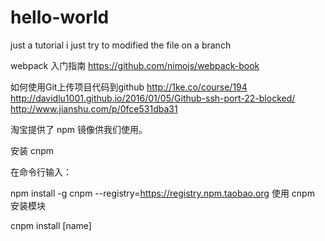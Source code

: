 # hello-world
just a tutorial 
i just try to modified the file on a branch

webpack 入门指南
https://github.com/nimojs/webpack-book

如何使用Git上传项目代码到github
http://1ke.co/course/194
http://davidlu1001.github.io/2016/01/05/Github-ssh-port-22-blocked/
http://www.jianshu.com/p/0fce531dba31

淘宝提供了 npm 镜像供我们使用。

安装 cnpm

在命令行输入：

npm install -g cnpm --registry=https://registry.npm.taobao.org
使用 cnpm 安装模块

cnpm install [name]

